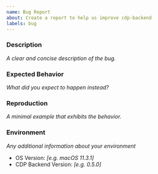 ```yaml
---
name: Bug Report
about: Create a report to help us improve cdp-backend
labels: bug
---
```


<!--
  ⚠️⚠️ Please do the following before submitting: ⚠️⚠️

  📖 Please read our Code of Conduct.
  🔎 Please search existing issues to avoid creating duplicates.
-->

### Description

_A clear and concise description of the bug._

### Expected Behavior

_What did you expect to happen instead?_

### Reproduction

_A minimal example that exhibits the behavior._

### Environment

_Any additional information about your environment_

-   OS Version: _[e.g. macOS 11.3.1]_
-   CDP Backend Version: _[e.g. 0.5.0]_
